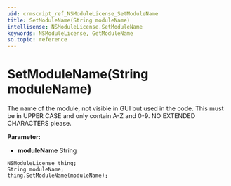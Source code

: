 ```yaml
---
uid: crmscript_ref_NSModuleLicense_SetModuleName
title: SetModuleName(String moduleName)
intellisense: NSModuleLicense.SetModuleName
keywords: NSModuleLicense, GetModuleName
so.topic: reference
---
```


# SetModuleName(String moduleName)

The name of the module, not visible in GUI but used in the code. This must be in UPPER CASE and only contain A-Z and 0-9. NO EXTENDED CHARACTERS please.

**Parameter:** 
* **moduleName** String

```crmscript
NSModuleLicense thing;
String moduleName;
thing.SetModuleName(moduleName);
```

